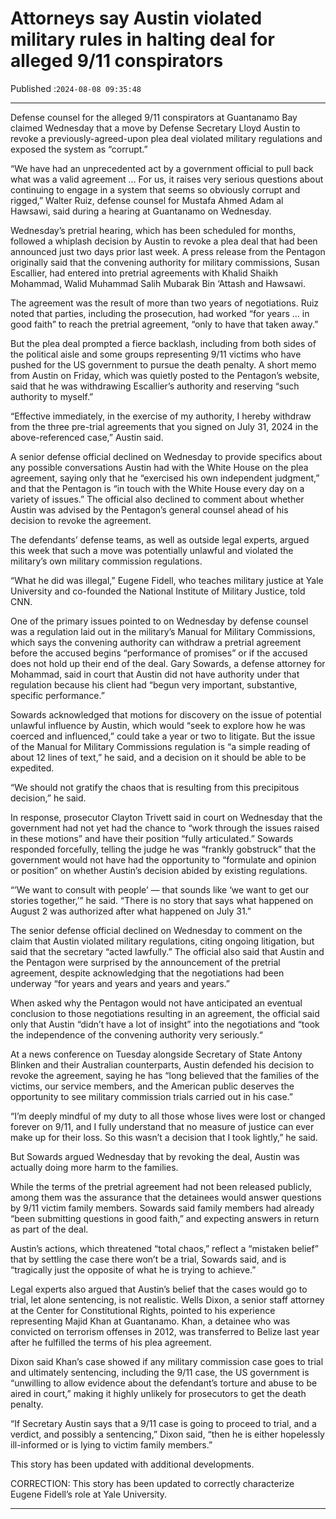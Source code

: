 # Attorneys say Austin violated military rules in halting deal for alleged 9/11 conspirators

Published :`2024-08-08 09:35:48`

---

Defense counsel for the alleged 9/11 conspirators at Guantanamo Bay claimed Wednesday that a move by Defense Secretary Lloyd Austin to revoke a previously-agreed-upon plea deal violated military regulations and exposed the system as “corrupt.”

“We have had an unprecedented act by a government official to pull back what was a valid agreement … For us, it raises very serious questions about continuing to engage in a system that seems so obviously corrupt and rigged,” Walter Ruiz, defense counsel for Mustafa Ahmed Adam al Hawsawi, said during a hearing at Guantanamo on Wednesday.

Wednesday’s pretrial hearing, which has been scheduled for months, followed a whiplash decision by Austin to revoke a plea deal that had been announced just two days prior last week. A press release from the Pentagon originally said that the convening authority for military commissions, Susan Escallier, had entered into pretrial agreements with Khalid Shaikh Mohammad, Walid Muhammad Salih Mubarak Bin ‘Attash and Hawsawi.

The agreement was the result of more than two years of negotiations. Ruiz noted that parties, including the prosecution, had worked “for years … in good faith” to reach the pretrial agreement, “only to have that taken away.”

But the plea deal prompted a fierce backlash, including from both sides of the political aisle and some groups representing 9/11 victims who have pushed for the US government to pursue the death penalty. A short memo from Austin on Friday, which was quietly posted to the Pentagon’s website, said that he was withdrawing Escallier’s authority and reserving “such authority to myself.”

“Effective immediately, in the exercise of my authority, I hereby withdraw from the three pre-trial agreements that you signed on July 31, 2024 in the above-referenced case,” Austin said.

A senior defense official declined on Wednesday to provide specifics about any possible conversations Austin had with the White House on the plea agreement, saying only that he “exercised his own independent judgment,” and that the Pentagon is “in touch with the White House every day on a variety of issues.” The official also declined to comment about whether Austin was advised by the Pentagon’s general counsel ahead of his decision to revoke the agreement.

The defendants’ defense teams, as well as outside legal experts, argued this week that such a move was potentially unlawful and violated the military’s own military commission regulations.

“What he did was illegal,” Eugene Fidell, who teaches military justice at Yale University and co-founded the National Institute of Military Justice, told CNN.

One of the primary issues pointed to on Wednesday by defense counsel was a regulation laid out in the military’s Manual for Military Commissions, which says the convening authority can withdraw a pretrial agreement before the accused begins “performance of promises” or if the accused does not hold up their end of the deal. Gary Sowards, a defense attorney for Mohammad, said in court that Austin did not have authority under that regulation because his client had “begun very important, substantive, specific performance.”

Sowards acknowledged that motions for discovery on the issue of potential unlawful influence by Austin, which would “seek to explore how he was coerced and influenced,” could take a year or two to litigate. But the issue of the Manual for Military Commissions regulation is “a simple reading of about 12 lines of text,” he said, and a decision on it should be able to be expedited.

“We should not gratify the chaos that is resulting from this precipitous decision,” he said.

In response, prosecutor Clayton Trivett said in court on Wednesday that the government had not yet had the chance to “work through the issues raised in these motions” and have their position “fully articulated.” Sowards responded forcefully, telling the judge he was “frankly gobstruck” that the government would not have had the opportunity to “formulate and opinion or position” on whether Austin’s decision abided by existing regulations.

“’We want to consult with people’ — that sounds like ‘we want to get our stories together,’” he said. “There is no story that says what happened on August 2 was authorized after what happened on July 31.”

The senior defense official declined on Wednesday to comment on the claim that Austin violated military regulations, citing ongoing litigation, but said that the secretary “acted lawfully.” The official also said that Austin and the Pentagon were surprised by the announcement of the pretrial agreement, despite acknowledging that the negotiations had been underway “for years and years and years and years.”

When asked why the Pentagon would not have anticipated an eventual conclusion to those negotiations resulting in an agreement, the official said only that Austin “didn’t have a lot of insight” into the negotiations and “took the independence of the convening authority very seriously.“

At a news conference on Tuesday alongside Secretary of State Antony Blinken and their Australian counterparts, Austin defended his decision to revoke the agreement, saying he has “long believed that the families of the victims, our service members, and the American public deserves the opportunity to see military commission trials carried out in his case.”

“I’m deeply mindful of my duty to all those whose lives were lost or changed forever on 9/11, and I fully understand that no measure of justice can ever make up for their loss. So this wasn’t a decision that I took lightly,” he said.

But Sowards argued Wednesday that by revoking the deal, Austin was actually doing more harm to the families.

While the terms of the pretrial agreement had not been released publicly, among them was the assurance that the detainees would answer questions by 9/11 victim family members. Sowards said family members had already “been submitting questions in good faith,” and expecting answers in return as part of the deal.

Austin’s actions, which threatened “total chaos,” reflect a “mistaken belief” that by settling the case there won’t be a trial, Sowards said, and is “tragically just the opposite of what he is trying to achieve.”

Legal experts also argued that Austin’s belief that the cases would go to trial, let alone sentencing, is not realistic. Wells Dixon, a senior staff attorney at the Center for Constitutional Rights, pointed to his experience representing Majid Khan at Guantanamo. Khan, a detainee who was convicted on terrorism offenses in 2012, was transferred to Belize last year after he fulfilled the terms of his plea agreement.

Dixon said Khan’s case showed if any military commission case goes to trial and ultimately sentencing, including the 9/11 case, the US government is “unwilling to allow evidence about the defendant’s torture and abuse to be aired in court,” making it highly unlikely for prosecutors to get the death penalty.

“If Secretary Austin says that a 9/11 case is going to proceed to trial, and a verdict, and possibly a sentencing,” Dixon said, “then he is either hopelessly ill-informed or is lying to victim family members.”

This story has been updated with additional developments.

CORRECTION: This story has been updated to correctly characterize Eugene Fidell’s role at Yale University.

---


